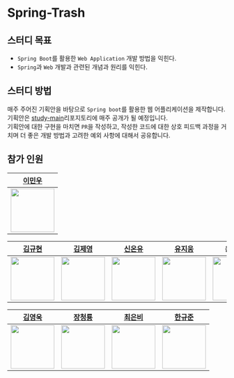 # Spring-Trash

## 스터디 목표

- `Spring Boot`를 활용한 `Web Application` 개발 방법을 익힌다.
- `Spring`과 `Web` 개발과 관련된 개념과 원리를 익힌다.

## 스터디 방법

매주 주어진 기획안을 바탕으로 `Spring boot`를 활용한 웹 어플리케이션을 제작합니다. <br>
기획안은 [study-main](https://github.com/Spring-Trash/study-main)리포지토리에 매주 공개가 될 예정입니다. <br>
기획안에 대한 구현을 마치면 `PR`을 작성하고, 작성한 코드에 대한 상호 피드백 과정을 거치며 더 좋은 개발 방법과 고려한 예외 사항에 대해서 공유합니다.

## 참가 인원

|[이민우](https://github.com/Spring-Trash/lmw)|
|---|
|<img style="width:100px" src = "https://avatars.githubusercontent.com/Leeminw"/>|

|[김규현](https://github.com/Spring-Trash/qhyun-is-trash)|[김제영](https://github.com/Spring-Trash/JeyoungHW)|[신온유](https://github.com/Spring-Trash/Onyu_EMS)|[유지웅](https://github.com/Spring-Trash/YJW_HW)|윤주석|[이병헌](https://github.com/Spring-Trash/lbhHomework)|
|---|---|---|---|---|---|
|<img style="width:100px" src = "https://avatars.githubusercontent.com/kgh2120"/>|<img style="width:100px" src = "https://avatars.githubusercontent.com/kjy0349"/>|<img style="width:100px" src = "https://avatars.githubusercontent.com/tlsdhsdb"/>|<img style="width:100px" src = "https://avatars.githubusercontent.com/yeogeru"/>|<img style="width:100px" src = "https://avatars.githubusercontent.com/AMIVAYUN"/>|<img style="width:100px" src = "https://avatars.githubusercontent.com/Hunnibs"/>|

|[김영욱](https://github.com/Spring-Trash/YoungUkHomeWork)|[장청룡](https://github.com/Spring-Trash/ryong-spring-trash)|[최은비](https://github.com/Spring-Trash/rloldl)| [한규준](https://github.com/Spring-Trash/Mr_Noin)|
|---|---|---|---|
|<img style="width:100px" src = "https://avatars.githubusercontent.com/YoungUk0126"/>|<img style="width:100px" src = "https://avatars.githubusercontent.com/wkdcjdfyd"/>|<img style="width:100px" src = "https://avatars.githubusercontent.com/rloldl-c"/>| <img style="width:100px" src = "https://avatars.githubusercontent.com/cbnu2017038040"/>|





